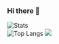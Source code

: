 ### Hi there 👋
<h align = "left"><img src = "https://github-readme-stats.vercel.app/api?username=CorwinDev&theme=radical" alt = "Stats" /></h><br>
![Top Langs](https://github-readme-stats.vercel.app/api/top-langs/?username=CorwinDev&hide=TeX&layout=compact&theme=black)
 ![](https://komarev.com/ghpvc/?username=CorwiDev)
